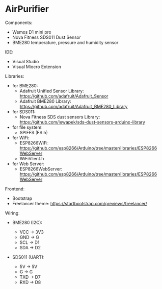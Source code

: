 # AirPurifier

Components:
- Wemos D1 mini pro
- Nova Fitness SDS011 Dust Sensor
- BME280 temperature, pressure and humidity sensor

IDE:
- Visual Studio
- Visual Miocro Extension

Libraries:
- for BME280:
    - Adafruit Unified Sensor Library: https://github.com/adafruit/Adafruit_Sensor
    - Adafruit BME280 Library: https://github.com/adafruit/Adafruit_BME280_Library
- for SDS011:
    - Nova Fitness SDS dust sensors Library: https://github.com/lewapek/sds-dust-sensors-arduino-library
- for file system:
    - SPIFFS (FS.h)
- for WiFi:
    - ESP8266WiFi: https://github.com/esp8266/Arduino/tree/master/libraries/ESP8266WebServer
    - WiFiVlient.h
- for Web Server:
    - ESP8266WebServer: https://github.com/esp8266/Arduino/tree/master/libraries/ESP8266WebServer

Frontend:
- Bootstrap
- Freelancer theme: https://startbootstrap.com/previews/freelancer/

Wiring:
- BME280 (I2C):
    - VCC -> 3V3
    - GND -> G
    - SCL -> D1
    - SDA -> D2

- SDS011 (UART):
    - 5V -> 5V
    - G -> G
    - TXD -> D7
    - RXD -> D8
